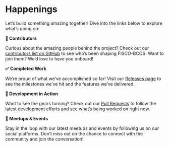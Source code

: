 # Happenings

Let’s build something amazing together! Dive into the links below to explore what’s going on:

**🌟 Contributors**

Curious about the amazing people behind the project? Check out our [contributors list on GitHub](https://github.com/FISCO-BCOS/FISCO-BCOS/network/dependencies) to see who’s been shaping FISCO-BCOS. Want to join them? We’d love to have you onboard!

**✅ Completed Work**

We’re proud of what we’ve accomplished so far! Visit our [Releases page](https://github.com/FISCO-BCOS/FISCO-BCOS/releases) to see the milestones we’ve hit and the features we’ve delivered.

**🔧 Development in Action**

Want to see the gears turning? Check out our [Pull Requests](https://github.com/FISCO-BCOS/FISCO-BCOS/pulls) to follow the latest development efforts and see what’s being worked on right now.

**📅 Meetups & Events**

Stay in the loop with our latest meetups and events by following us on our social platforms. Don’t miss out on the chance to connect with the community and join the conversation!

